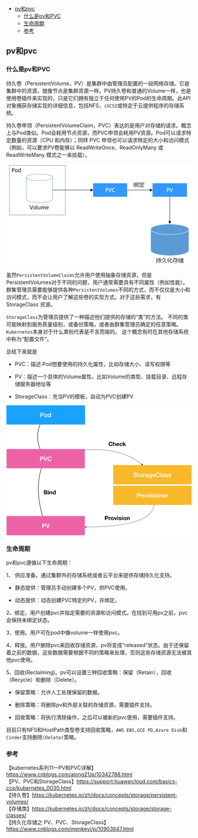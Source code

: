 <!-- START doctoc generated TOC please keep comment here to allow auto update -->
<!-- DON'T EDIT THIS SECTION, INSTEAD RE-RUN doctoc TO UPDATE -->

- [pv和pvc](#pv%E5%92%8Cpvc)
  - [什么是pv和PVC](#%E4%BB%80%E4%B9%88%E6%98%AFpv%E5%92%8Cpvc)
  - [生命周期](#%E7%94%9F%E5%91%BD%E5%91%A8%E6%9C%9F)
  - [参考](#%E5%8F%82%E8%80%83)

<!-- END doctoc generated TOC please keep comment here to allow auto update -->

## pv和pvc

### 什么是pv和PVC

持久卷（PersistentVolume，PV）是集群中由管理员配置的一段网络存储。它是集群中的资源，就像节点是集群资源一样。PV持久卷和普通的Volume一样，也是使用卷插件来实现的，只是它们拥有独立于任何使用PV的Pod的生命周期。此API对象捕获存储实现的详细信息，包括NFS，`iSCSI`或特定于云提供程序的存储系统。  

持久卷申领（PersistentVolumeClaim，PVC）表达的是用户对存储的请求。概念上与Pod类似。Pod会耗用节点资源，而PVC申领会耗用PV资源。Pod可以请求特定数量的资源（CPU 和内存）；同样 PVC 申领也可以请求特定的大小和访问模式 （例如，可以要求PV卷能够以 ReadWriteOnce、ReadOnlyMany 或 ReadWriteMany 模式之一来挂载）。  

<img src="/img/pv_pvc_1.png" alt="pv_pvc" align=center />


虽然`PersistentVolumeClaims`允许用户使用抽象存储资源，但是PersistentVolumes对于不同的问题，用户通常需要具有不同属性（例如性能）。群集管理员需要能够提供各种`PersistentVolumes`不同的方式，而不仅仅是大小和访问模式，而不会让用户了解这些卷的实现方式。对于这些需求，有StorageClass 资源。  

`StorageClass`为管理员提供了一种描述他们提供的存储的“类”的方法。 不同的类可能映射到服务质量级别，或备份策略，或者由群集管理员确定的任意策略。 `Kubernetes`本身对于什么类别代表是不言而喻的。 这个概念有时在其他存储系统中称为“配置文件”。


总结下来就是

- PVC：描述 Pod想要使用的持久化属性，比如存储大小、读写权限等  

- PV：描述一个具体的Volume属性，比如Volume的类型、挂载目录、远程存储服务器地址等  

- StorageClass：充当PV的模板，自动为PVC创建PV

<img src="/img/pv_pvc-2.png" alt="pv_pvc" align=center />

### 生命周期

pv和pvc遵循以下生命周期：  

1、 供应准备。通过集群外的存储系统或者云平台来提供存储持久化支持。  

- 静态提供：管理员手动创建多个PV，供PVC使用。

- 动态提供：动态创建PVC特定的PV，并绑定。

2、绑定。用户创建pvc并指定需要的资源和访问模式。在找到可用pv之前，pvc会保持未绑定状态。  

3、使用。用户可在pod中像volume一样使用pvc。  

4、释放。用户删除pvc来回收存储资源，pv将变成“released”状态。由于还保留着之前的数据，这些数据需要根据不同的策略来处理，否则这些存储资源无法被其他pvc使用。  

5、回收(Reclaiming)。pv可以设置三种回收策略：保留（Retain），回收（Recycle）和删除（Delete）。  

- 保留策略：允许人工处理保留的数据。  

- 删除策略：将删除pv和外部关联的存储资源，需要插件支持。  

- 回收策略：将执行清除操作，之后可以被新的pvc使用，需要插件支持。

目前只有NFS和HostPath类型卷支持回收策略，`AWS EBS,GCE PD,Azure Disk`和`Cinder`支持删除`(Delete)`策略。  


### 参考

【kubernetes系列11—PV和PVC详解】https://www.cnblogs.com/along21/p/10342788.html  
【PV、PVC和StorageClass】https://support.huaweicloud.com/basics-cce/kubernetes_0030.html  
【持久卷】https://kubernetes.io/zh/docs/concepts/storage/persistent-volumes/  
【存储类】https://kubernetes.io/zh/docs/concepts/storage/storage-classes/  
【持久化存储之 PV、PVC、StorageClass】https://www.cnblogs.com/menkeyi/p/10903647.html  
 